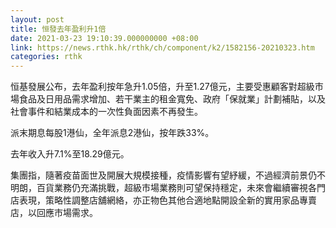 ```yaml
---
layout: post
title: 恒發去年盈利升1倍
date: 2021-03-23 19:10:39.000000000 +08:00
link: https://news.rthk.hk/rthk/ch/component/k2/1582156-20210323.htm
categories: rthk
---
```


恒基發展公布，去年盈利按年急升1.05倍，升至1.27億元，主要受惠顧客對超級市場食品及日用品需求增加、若干業主的租金寬免、政府「保就業」計劃補貼，以及社會事件和結業成本的一次性負面因素不再發生。

派末期息每股1港仙，全年派息2港仙，按年跌33%。

去年收入升7.1%至18.29億元。

集團指，隨著疫苗面世及開展大規模接種，疫情影響有望紓緩，不過經濟前景仍不明朗，百貨業務仍充滿挑戰，超級市場業務則可望保持穩定，未來會繼續審視各門店表現，策略性調整店舖網絡，亦正物色其他合適地點開設全新的實用家品專賣店，以回應市場需求。
